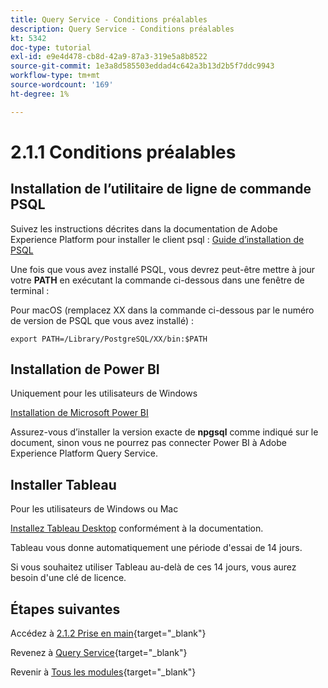 ```yaml
---
title: Query Service - Conditions préalables
description: Query Service - Conditions préalables
kt: 5342
doc-type: tutorial
exl-id: e9e4d478-cb8d-42a9-87a3-319e5a8b8522
source-git-commit: 1e3a8d585503eddad4c642a3b13d2b5f7ddc9943
workflow-type: tm+mt
source-wordcount: '169'
ht-degree: 1%

---
```


# 2.1.1 Conditions préalables

## Installation de l’utilitaire de ligne de commande PSQL

Suivez les instructions décrites dans la documentation de Adobe Experience Platform pour installer le client psql :
[ Guide d’installation de PSQL ](https://experienceleague.adobe.com/docs/experience-platform/query/clients/psql.html?lang=fr)

Une fois que vous avez installé PSQL, vous devrez peut-être mettre à jour votre **PATH** en exécutant la commande ci-dessous dans une fenêtre de terminal :

Pour macOS (remplacez XX dans la commande ci-dessous par le numéro de version de PSQL que vous avez installé) :

`export PATH=/Library/PostgreSQL/XX/bin:$PATH`

## Installation de Power BI

Uniquement pour les utilisateurs de Windows

[Installation de Microsoft Power BI](https://experienceleague.adobe.com/docs/experience-platform/query/clients/power-bi.html?lang=fr)

Assurez-vous d’installer la version exacte de **npgsql** comme indiqué sur le document, sinon vous ne pourrez pas connecter Power BI à Adobe Experience Platform Query Service.

## Installer Tableau

Pour les utilisateurs de Windows ou Mac

[Installez Tableau Desktop](https://experienceleague.adobe.com/docs/experience-platform/query/clients/tableau.html?lang=fr) conformément à la documentation.

Tableau vous donne automatiquement une période d&#39;essai de 14 jours.

Si vous souhaitez utiliser Tableau au-delà de ces 14 jours, vous aurez besoin d&#39;une clé de licence.

## Étapes suivantes

Accédez à [2.1.2 Prise en main](./ex2.md){target="_blank"}

Revenez à [Query Service](./query-service.md){target="_blank"}

Revenir à [Tous les modules](./../../../../overview.md){target="_blank"}
